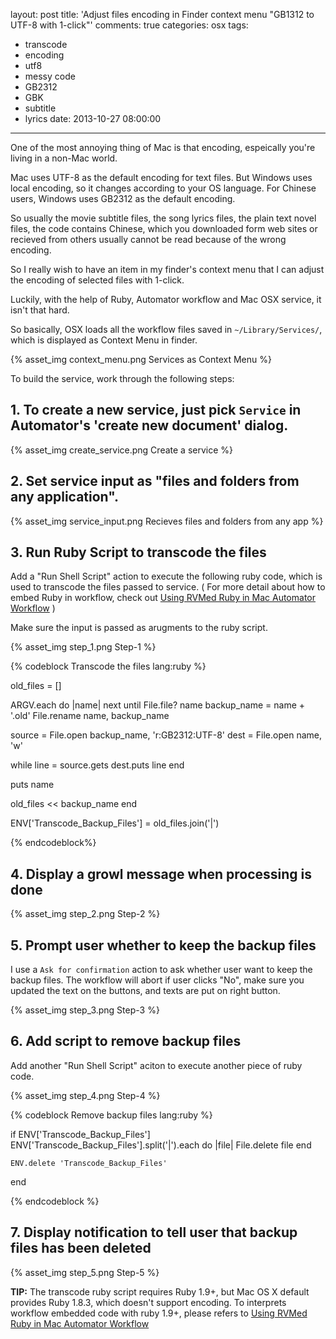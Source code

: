 layout: post
title: 'Adjust files encoding in Finder context menu "GB1312 to UTF-8 with 1-click"'
comments: true
categories: osx
tags:
  - transcode
  - encoding
  - utf8
  - messy code
  - GB2312
  - GBK
  - subtitle
  - lyrics
date: 2013-10-27 08:00:00
---
One of the most annoying thing of Mac is that encoding, espeically you're living in a non-Mac world.

Mac uses UTF-8 as the default encoding for text files. But Windows uses local encoding, so it changes according to your OS language.  For Chinese users, Windows uses GB2312 as the default encoding.

So usually the movie subtitle files, the song lyrics files, the plain text novel files, the code contains Chinese, which you downloaded form web sites or recieved from others usually cannot be read because of the wrong encoding.

So I really wish to have an item in my finder's context menu that I can adjust the encoding of selected files with 1-click.

Luckily, with the help of Ruby, Automator workflow and Mac OSX service, it isn't that hard.

So basically, OSX loads all the workflow files saved in `~/Library/Services/`, which is displayed as Context Menu in finder.

{% asset_img context_menu.png Services as Context Menu %}

To build the service, work through the following steps:

## 1. To create a new service, just pick `Service` in Automator's 'create new document' dialog.

{% asset_img create_service.png Create a service %}

## 2. Set service input as "files and folders from any application".

{% asset_img service_input.png Recieves files and folders from any app %}

## 3. Run Ruby Script to transcode the files

Add a "Run Shell Script" action to execute the following ruby code, which is used to transcode the files passed to service. ( For more detail about how to embed Ruby in workflow, check out [Using RVMed Ruby in Mac Automator Workflow](/blog/2013/10/27/using-rvmed-ruby-in-mac-automator-workflow/) )

Make sure the input is passed as arugments to the ruby script.

{% asset_img step_1.png Step-1 %}

{% codeblock Transcode the files lang:ruby %}

old_files = []

ARGV.each do |name|
  next until File.file? name
  backup_name = name + '.old'
  File.rename name, backup_name

  source = File.open backup_name, 'r:GB2312:UTF-8'
  dest = File.open name, 'w'

  while line = source.gets
      dest.puts line
  end

  puts name

  old_files << backup_name
end

ENV['Transcode_Backup_Files'] = old_files.join('|')

{% endcodeblock%}

## 4. Display a growl message when processing is done

{% asset_img step_2.png Step-2 %}

## 5. Prompt user whether to keep the backup files

I use a `Ask for confirmation` action to ask whether user want to keep the backup files.
The workflow will abort if user clicks "No", make sure you updated the text on the buttons, and texts are put on right button.

{% asset_img step_3.png Step-3 %}

## 6. Add script to remove backup files

Add another "Run Shell Script" aciton to execute another piece of ruby code.

{% asset_img step_4.png Step-4 %}

{% codeblock Remove backup files lang:ruby %}

if ENV['Transcode_Backup_Files']
    ENV['Transcode_Backup_Files'].split('|').each do |file|
        File.delete file
    end

    ENV.delete 'Transcode_Backup_Files'
end

{% endcodeblock %}

## 7. Display notification to tell user that backup files has been deleted

{% asset_img step_5.png Step-5 %}

**TIP:** The transcode ruby script requires Ruby 1.9+, but Mac OS X default provides Ruby 1.8.3, which doesn't support encoding. To interprets workflow embedded code with ruby 1.9+, please refers to [Using RVMed Ruby in Mac Automator Workflow](/blog/2013/10/27/using-rvmed-ruby-in-mac-automator-workflow/)
